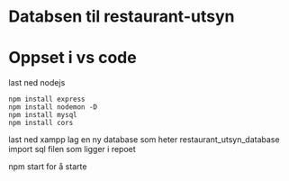# Databsen til restaurant-utsyn

# Oppset i vs code
last ned nodejs

```
npm install express
npm install nodemon -D
npm install mysql
npm install cors
```

last ned xampp
lag en ny database som heter restaurant_utsyn_database
import sql filen som ligger i repoet

npm start for å starte